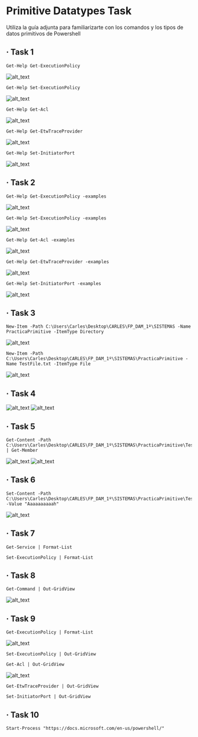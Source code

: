# Primitive Datatypes Task
Utiliza la guía adjunta para familiarizarte con los comandos y los tipos de datos primitivos de Powershell
## · Task 1
~~~
Get-Help Get-ExecutionPolicy
~~~
![alt_text](https://github.com/carlosblancoj/Ejercicio3_Sistemas/blob/main/primitive_data/1.PNG)
~~~
Get-Help Set-ExecutionPolicy
~~~
![alt_text](https://github.com/carlosblancoj/Ejercicio3_Sistemas/blob/main/primitive_data/2.PNG)
~~~
Get-Help Get-Acl
~~~
![alt_text](https://github.com/carlosblancoj/Ejercicio3_Sistemas/blob/main/primitive_data/3.PNG)
~~~
Get-Help Get-EtwTraceProvider
~~~
![alt_text](https://github.com/carlosblancoj/Ejercicio3_Sistemas/blob/main/primitive_data/4.PNG)
~~~
Get-Help Set-InitiatorPort
~~~ 
![alt_text](https://github.com/carlosblancoj/Ejercicio3_Sistemas/blob/main/primitive_data/5.PNG)
## · Task 2
~~~
Get-Help Get-ExecutionPolicy -examples
~~~
![alt_text](https://github.com/carlosblancoj/Ejercicio3_Sistemas/blob/main/primitive_data/2.1.PNG)
~~~
Get-Help Set-ExecutionPolicy -examples
~~~
![alt_text](https://github.com/carlosblancoj/Ejercicio3_Sistemas/blob/main/primitive_data/2.2.PNG)
~~~
Get-Help Get-Acl -examples
~~~
![alt_text](https://github.com/carlosblancoj/Ejercicio3_Sistemas/blob/main/primitive_data/2.3.PNG)
~~~
Get-Help Get-EtwTraceProvider -examples
~~~
![alt_text](https://github.com/carlosblancoj/Ejercicio3_Sistemas/blob/main/primitive_data/2.4.PNG)
~~~
Get-Help Set-InitiatorPort -examples
~~~ 
![alt_text](https://github.com/carlosblancoj/Ejercicio3_Sistemas/blob/main/primitive_data/2.5.PNG)
## · Task 3
~~~
New-Item -Path C:\Users\Carles\Desktop\CARLES\FP_DAM_1º\SISTEMAS -Name PracticaPrimitive -ItemType Directory
~~~
![alt_text](https://github.com/carlosblancoj/Ejercicio3_Sistemas/blob/main/primitive_data/3.1.PNG)
~~~
New-Item -Path C:\Users\Carles\Desktop\CARLES\FP_DAM_1º\SISTEMAS\PracticaPrimitive -Name TestFile.txt -ItemType File
~~~
![alt_text](https://github.com/carlosblancoj/Ejercicio3_Sistemas/blob/main/primitive_data/3.2.PNG)
## · Task 4
![alt_text](https://github.com/carlosblancoj/Ejercicio3_Sistemas/blob/main/primitive_data/4.1.PNG)
![alt_text](https://github.com/carlosblancoj/Ejercicio3_Sistemas/blob/main/primitive_data/4.2.PNG)
## · Task 5
~~~
Get-Content -Path C:\Users\Carles\Desktop\CARLES\FP_DAM_1º\SISTEMAS\PracticaPrimitive\TestFile.txt | Get-Member
~~~
![alt_text](https://github.com/carlosblancoj/Ejercicio3_Sistemas/blob/main/primitive_data/5.1.PNG)
![alt_text](https://github.com/carlosblancoj/Ejercicio3_Sistemas/blob/main/primitive_data/5.2.PNG)
## · Task 6
~~~
Set-Content -Path C:\Users\Carles\Desktop\CARLES\FP_DAM_1º\SISTEMAS\PracticaPrimitive\Testfile.txt -Value "Aaaaaaaaaah"
~~~
![alt_text](https://github.com/carlosblancoj/Ejercicio3_Sistemas/blob/main/primitive_data/6.PNG)
## · Task 7
~~~
Get-Service | Format-List
~~~
~~~
Set-ExecutionPolicy | Format-List
~~~
## · Task 8
~~~
Get-Command | Out-GridView
~~~
![alt_text](https://github.com/carlosblancoj/Ejercicio3_Sistemas/blob/main/primitive_data/8.PNG)
## · Task 9
~~~
Get-ExecutionPolicy | Format-List
~~~
![alt_text](https://github.com/carlosblancoj/Ejercicio3_Sistemas/blob/main/primitive_data/9.1.PNG)
~~~
Set-ExecutionPolicy | Out-GridView
~~~
~~~
Get-Acl | Out-GridView
~~~
![alt_text](https://github.com/carlosblancoj/Ejercicio3_Sistemas/blob/main/primitive_data/9.2.PNG)
~~~
Get-EtwTraceProvider | Out-GridView
~~~
~~~
Set-InitiatorPort | Out-GridView
~~~
## · Task 10
~~~
Start-Process "https://docs.microsoft.com/en-us/powershell/"
~~~
